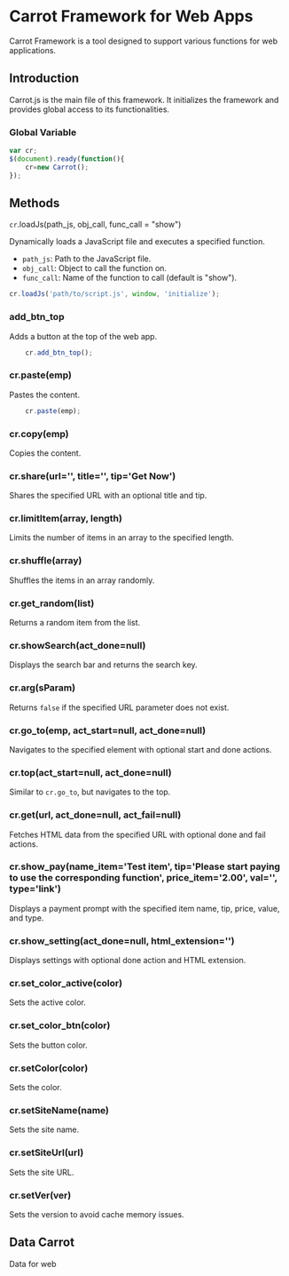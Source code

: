 # Carrot Framework for Web Apps

Carrot Framework is a tool designed to support various functions for web applications.

## Introduction

Carrot.js is the main file of this framework. It initializes the framework and provides global access to its functionalities.

### Global Variable
```javascript
var cr;
$(document).ready(function(){
    cr=new Carrot();
});
```

## Methods

`cr`.loadJs(path_js, obj_call, func_call = "show")

Dynamically loads a JavaScript file and executes a specified function.
- `path_js`: Path to the JavaScript file.
- `obj_call`: Object to call the function on.
- `func_call`: Name of the function to call (default is "show").

```javascript
cr.loadJs('path/to/script.js', window, 'initialize');
```

### add_btn_top
Adds a button at the top of the web app.

```javascript
    cr.add_btn_top();
```

### cr.paste(emp)
Pastes the content.

```javascript
    cr.paste(emp);
```

### cr.copy(emp)
Copies the content.

### cr.share(url='', title='', tip='Get Now')
Shares the specified URL with an optional title and tip.

### cr.limitItem(array, length)
Limits the number of items in an array to the specified length.

### cr.shuffle(array)
Shuffles the items in an array randomly.

### cr.get_random(list)
Returns a random item from the list.

### cr.showSearch(act_done=null)
Displays the search bar and returns the search key.

### cr.arg(sParam)
Returns `false` if the specified URL parameter does not exist.

### cr.go_to(emp, act_start=null, act_done=null)
Navigates to the specified element with optional start and done actions.

### cr.top(act_start=null, act_done=null)
Similar to `cr.go_to`, but navigates to the top.

### cr.get(url, act_done=null, act_fail=null)
Fetches HTML data from the specified URL with optional done and fail actions.

### cr.show_pay(name_item='Test item', tip='Please start paying to use the corresponding function', price_item='2.00', val='', type='link')
Displays a payment prompt with the specified item name, tip, price, value, and type.

### cr.show_setting(act_done=null, html_extension='')
Displays settings with optional done action and HTML extension.

### cr.set_color_active(color)
Sets the active color.

### cr.set_color_btn(color)
Sets the button color.

### cr.setColor(color)
Sets the color.

### cr.setSiteName(name)
Sets the site name.

### cr.setSiteUrl(url)
Sets the site URL.

### cr.setVer(ver)
Sets the version to avoid cache memory issues.

## Data Carrot
Data for web